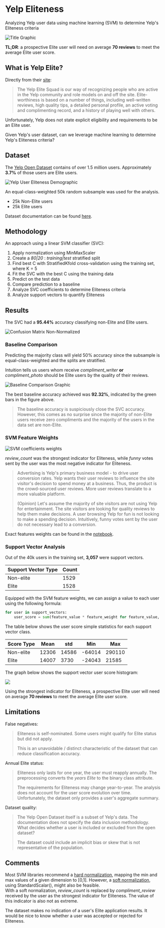 # Yelp Eliteness

Analyzing Yelp user data using machine learning (SVM) to determine Yelp's Eliteness criteria

![Title Graphic](assets/Title.png)
<!-- <img src="assets/Title.png" width=100%> -->

**TL;DR**: a prospective Elite user will need on average **70 reviews** to meet the average Elite user score.

## What is Yelp Elite?

Directly from their [site](https://www.yelp-support.com/article/What-is-Yelps-Elite-Squad?l=en_US):
> The Yelp Elite Squad is our way of recognizing people who are active in the Yelp community and role models on and off the site. Elite-worthiness is based on a number of things, including well-written reviews, high quality tips, a detailed personal profile, an active voting and complimenting record, and a history of playing well with others.

Unfortunately, Yelp does not state explicit eligibility and requirements to be an Elite user. 

Given Yelp's user dataset, can we leverage machine learning to determine Yelp's Eliteness criteria?

## Dataset

The [Yelp Open Dataset](https://www.yelp.com/dataset) contains of over 1.5 million users. Approximately **3.7%** of those users are Elite users.

![Yelp User Eliteness Demographic](assets/Yelp_User_Eliteness_Demographic.png)

An equal-class-weighted 50k random subsample was used for the analysis.  
* 25k Non-Elite users
* 25k Elite users

Dataset documentation can be found [here](https://www.yelp.com/dataset/documentation/main).

## Methodology

An approach using a linear SVM classifier (SVC):
1. Apply normalization using MinMaxScaler
2. Create a *80|20* : *training|test* stratified split
2. Find best C with StratifiedKfold cross-validation using the training set, where K = 5
3. Fit the SVC with the best C using the training data
4. Predict on the test data
5. Compare prediction to a baseline
6. Analyze SVC coefficients to determine Eliteness criteria
7. Analyze support vectors to quantify Eliteness

## Results

The SVC had a **95.44%** accuracy classifying non-Elite and Elite users.

![Confusion Matrix Non-Normalized](img_res/confusion_matrix_non-normalized_minmaxscaler.png)

### Baseline Comparison

Predicting the majority class will yield 50% accuracy since the subsample is equal-class-weighted and the splits are stratified.

Intuition tells us users whom receive *compliment_writer* **or** *compliment_photo* should be Elite users by the quality of their reviews.

![Baseline Comparison Graphic](img_res/baseline_quantile_comparision_minmaxscaler.png)

The best baseline accuracy achieved was **92.32%**, indicated by the green bars in the figure above. 
> The baseline accuracy is suspiciously close the SVC accuracy. However, this comes as no surprise since the majority of non-Elite users receive zero compliments and the majority of the users in the data set are non-Elite. 

### SVM Feature Weights

![SVM coefficients weights](img_res/feature_weights_minmaxscaler.png)

*review_count* was the strongest indicator for Eliteness, while *funny* votes sent by the user was the most negative indicator for Eliteness.
> Advertising is Yelp's primary business model - to drive user conversion rates. Yelp wants their user reviews to influence the site visitor's decision to spend money at a business. Thus, the product is the crowd-sourced user reviews. More user reviews translate to a more valuable platform. 
>
> (Opinion) Let's assume the majority of site visitors are not using Yelp for entertainment. The site visitors are looking for quality reviews to help them make decisions. A user browsing Yelp for fun is not looking to make a spending decision. Intuitively, funny votes sent by the user do not necessary lead to a conversion. 

Exact features weights can be found in the [notebook](yelp_eliteness-support_vector.ipynb).

### Support Vector Analysis

Out of the 40k users in the training set, **3,057** were support vectors.

| Support Vector Type | Count	|
|---	              |---  	|
| Non-elite           | 1529    |
| Elite 	          | 1528	|


Equipped with the SVM feature weights, we can assign a value to each user using the following formula:  
~~~python
for user in support_vectors:
    user_score = sum(feature_value * feature_weight for feature_value, feature_weight in zip(user.iteritems(), svm.coef_))
~~~

The table below shows the user score simple statistics for each support vector class.

| Score Type |  Mean	|  std 	|  Min 	 |  Max   |
|---	     |---	    |---	|---	 |---	  |
| Non-elite  | 12306    | 14586 | -64014 | 290110 |
| Elite 	 | 14007	| 3730 	| -24043 | 21585  |

The graph below shows the support vector user score histogram:

![](img_res/support_vector_score_histogram_auto-bin.png)

Using the strongest indicator for Eliteness, a prospective Elite user will need on average **70 reviews** to meet the average Elite user score.

## Limitations

False negatives:  
> Eliteness is self-nominated. Some users might qualify for Elite status but did not apply.
>
> This is an unavoidable / distinct characteristic of the dataset that can reduce classification accuracy.

Annual Elite status:
> Eliteness only lasts for one year, the user must reapply annually. The preprocessing converts the *years Elite* to the binary class attribute.
>
> The requirements for Eliteness may change year-to-year. The analysis does not account for the user score evolution over time. Unfortunately, the dataset only provides a user's aggregate summary.

Dataset quality:  
> The Yelp Open Dataset itself is a subset of Yelp's data. The documentation does not specify the data inclusion methodology. What decides whether a user is included or excluded from the open dataset?
>
> The dataset could include an implicit bias or skew that is not representative of the population.

## Comments

Most SVM libraries recommend a [hard normalization](https://www.csie.ntu.edu.tw/~cjlin/papers/guide/guide.pdf), mapping the min and max values of a given dimension to [0,1]. However, a [soft normalization](https://neerajkumar.org/writings/svm/), using StandardScalar(), might also be feasible.  
With a soft normalization, *review_count* is replaced by *compliment_review* received by the user as the strongest indicator for Eliteness. The value of this indicator is also not as extreme.

The dataset makes no indication of a user's Elite application results. It would be nice to know whether a user was accepted or rejected for Eliteness.